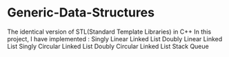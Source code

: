 # Generic-Data-Structures
The identical version of STL(Standard Template Libraries) in C++ 
In this project, I have implemented :
Singly Linear Linked List
Doubly Linear Linked List
Singly Circular Linked List
Doubly Circular Linked List
Stack
Queue
